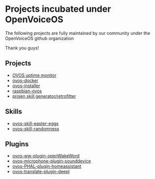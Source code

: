 # Projects incubated under OpenVoiceOS

The following projects are fully maintained by our community under the OpenVoiceOS github organization

Thank you guys!

## Projects

- [OVOS uptime monitor](https://github.com/OpenVoiceOS/status)
- [ovos-docker](https://github.com/OpenVoiceOS/ovos-docker)
- [ovos-installer](https://github.com/OpenVoiceOS/ovos-installer)
- [raspbian-ovos](https://github.com/OpenVoiceOS/raspbian-ovos)
- [projen skill generator/retrofitter](https://github.com/mikejgray/ovos-skill-projen)

## Skills

- [ovos-skill-easter-eggs](https://github.com/OpenVoiceOS/ovos-skill-easter-eggs)
- [ovos-skill-randomness](https://github.com/OpenVoiceOS/skill-ovos-randomness)

## Plugins

- [ovos-ww-plugin-openWakeWord](https://github.com/OpenVoiceOS/ovos-ww-plugin-openWakeWord)
- [ovos-microphone-plugin-sounddevice](https://github.com/OpenVoiceOS/ovos-microphone-plugin-sounddevice)
- [ovos-PHAL-plugin-homeassistant](https://github.com/OpenVoiceOS/ovos-PHAL-plugin-homeassistant)
- [ovos-translate-plugin-deepl](https://github.com/OpenVoiceOS/ovos-translate-plugin-deepl)
